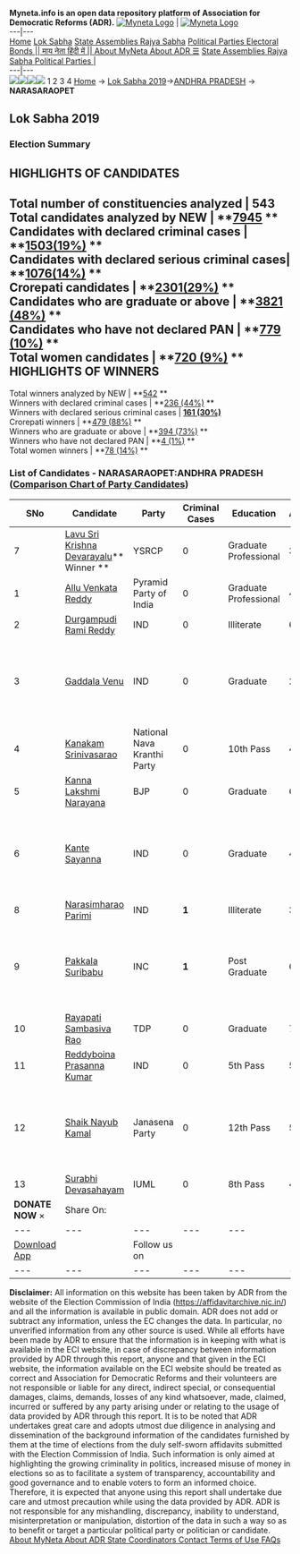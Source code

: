 **Myneta.info is an open data repository platform of Association for Democratic Reforms (ADR).**
[![Myneta Logo](https://www.myneta.info/lib/img/myneta-logo.png)](https://www.myneta.info/) | [![Myneta Logo](https://www.myneta.info/lib/img/adr-logo.png)](https://adrindia.org)  
---|---  
[Home](https://www.myneta.info/) [Lok Sabha](https://www.myneta.info/#ls "Lok Sabha") [ State Assemblies ](https://www.myneta.info/#sa "State Assemblies") [Rajya Sabha](https://www.myneta.info/#rs "Rajya Sabha") [Political Parties ](https://www.myneta.info/party "Political Parties") [ Electoral Bonds ](https://www.myneta.info/electoral_bonds "Electoral Bonds") [ || माय नेता हिंदी में || ](https://translate.google.co.in/translate?prev=hp&hl=en&js=y&u=www.myneta.info&sl=en&tl=hi&history_state0=) [ About MyNeta ](https://adrindia.org/content/about-myneta) [ About ADR ](https://adrindia.org/about-adr/who-we-are) [☰](javascript:void\(0\))
[ State Assemblies ](https://www.myneta.info/#sa "State Assemblies") [ Rajya Sabha ](https://www.myneta.info/#rs "Rajya Sabha") [ Political Parties ](https://www.myneta.info/party "Political Parties")
|   
---|---  
![](https://www.myneta.info/lib/img/banner/banner-1.png)![](https://www.myneta.info/lib/img/banner/banner-2.png)![](https://www.myneta.info/lib/img/banner/banner-3.png)![](https://www.myneta.info/lib/img/banner/banner-4.png)
1  2  3  4 
[Home](https://www.myneta.info/) → [Lok Sabha 2019](https://www.myneta.info/LokSabha2019/)→[ANDHRA PRADESH](https://www.myneta.info/LokSabha2019/index.php?action=show_constituencies&state_id=34) → **NARASARAOPET**
### 
## Lok Sabha 2019
###  Election Summary 
HIGHLIGHTS OF CANDIDATES  
---  
Total number of constituencies analyzed |  543   
Total candidates analyzed by NEW | **[7945](https://www.myneta.info/LokSabha2019/index.php?action=summary&subAction=candidates_analyzed&sort=candidate#summary) **  
Candidates with declared criminal cases | **[1503(19%)](https://www.myneta.info/LokSabha2019/index.php?action=summary&subAction=crime&sort=candidate#summary) **  
Candidates with declared serious criminal cases| **[1076(14%)](https://www.myneta.info/LokSabha2019/index.php?action=summary&subAction=serious_crime&sort=candidate#summary) **  
Crorepati candidates | **[2301(29%)](https://www.myneta.info/LokSabha2019/index.php?action=summary&subAction=crorepati&sort=candidate#summary) **  
Candidates who are graduate or above | **[3821 (48%)](https://www.myneta.info/LokSabha2019/index.php?action=summary&subAction=education&sort=candidate#summary) **  
Candidates who have not declared PAN | **[779 (10%)](https://www.myneta.info/LokSabha2019/index.php?action=summary&subAction=without_pan&sort=candidate#summary) **  
Total women candidates | **[720 (9%)](https://www.myneta.info/LokSabha2019/index.php?action=summary&subAction=women_candidate&sort=candidate#summary) **  
HIGHLIGHTS OF WINNERS  
---  
Total winners analyzed by NEW | **[542](https://www.myneta.info/LokSabha2019/index.php?action=summary&subAction=winner_analyzed&sort=candidate#summary) **  
Winners with declared criminal cases | **[236 (44%)](https://www.myneta.info/LokSabha2019/index.php?action=summary&subAction=winner_crime&sort=candidate#summary) **  
Winners with declared serious criminal cases | **[161 (30%)](https://www.myneta.info/LokSabha2019/index.php?action=summary&subAction=winner_serious_crime&sort=candidate#summary)**  
Crorepati winners | **[479 (88%)](https://www.myneta.info/LokSabha2019/index.php?action=summary&subAction=winner_crorepati&sort=candidate#summary) **  
Winners who are graduate or above | **[394 (73%)](https://www.myneta.info/LokSabha2019/index.php?action=summary&subAction=winner_education&sort=candidate#summary) **  
Winners who have not declared PAN | **[4 (1%)](https://www.myneta.info/LokSabha2019/index.php?action=summary&subAction=winner_without_pan&sort=candidate#summary) **  
Total women winners | **[78 (14%)](https://www.myneta.info/LokSabha2019/index.php?action=summary&subAction=winner_women&sort=candidate#summary) **  
### List of Candidates - NARASARAOPET:ANDHRA PRADESH ([Comparison Chart of Party Candidates](https://www.myneta.info/LokSabha2019/comparisonchart.php?constituency_id=445))
SNo | Candidate| Party| Criminal Cases| Education| Age| Total Assets| Liabilities  
---|---|---|---|---|---|---|---  
7  | [Lavu Sri Krishna Devarayalu](https://www.myneta.info/LokSabha2019/candidate.php?candidate_id=4802)** Winner ** | YSRCP | 0 | Graduate Professional| 36 | Rs 17,77,10,073 ~ 17 Crore+ | Rs 1,01,42,413 ~ 1 Crore+  
1  | [Allu Venkata Reddy](https://www.myneta.info/LokSabha2019/candidate.php?candidate_id=4801) | Pyramid Party of India | 0 | Graduate Professional| 49 | Rs 1,63,64,000 ~ 1 Crore+ | Rs 12,90,000 ~ 12 Lacs+  
2  | [Durgampudi Rami Reddy](https://www.myneta.info/LokSabha2019/candidate.php?candidate_id=6298) | IND | 0 | Illiterate| 66 | Rs 19,45,300 ~ 19 Lacs+ | Rs 70,000 ~ 70 Thou+  
3  | [Gaddala Venu](https://www.myneta.info/LokSabha2019/candidate.php?candidate_id=6303) | IND | 0 | Graduate| 28 | ![](https://myneta.info/image_v2.php?myneta_folder=LokSabha2019&candidate_id=6303&col=ta) | ![](https://myneta.info/image_v2.php?myneta_folder=LokSabha2019&candidate_id=6303&col=lia)  
4  | [Kanakam Srinivasarao](https://www.myneta.info/LokSabha2019/candidate.php?candidate_id=6304) | National Nava Kranthi Party | 0 | 10th Pass| 40 | Rs 50,000 ~ 50 Thou+ | Rs 0 ~   
5  | [Kanna Lakshmi Narayana](https://www.myneta.info/LokSabha2019/candidate.php?candidate_id=5044) | BJP | 0 | Graduate| 64 | Rs 39,13,60,844 ~ 39 Crore+ | Rs 2,25,61,506 ~ 2 Crore+  
6  | [Kante Sayanna](https://www.myneta.info/LokSabha2019/candidate.php?candidate_id=5043) | IND | 0 | Graduate| 40 | ![](https://myneta.info/image_v2.php?myneta_folder=LokSabha2019&candidate_id=5043&col=ta) | ![](https://myneta.info/image_v2.php?myneta_folder=LokSabha2019&candidate_id=5043&col=lia)  
8  | [Narasimharao Parimi](https://www.myneta.info/LokSabha2019/candidate.php?candidate_id=6301) | IND | **1** | Illiterate| 31 | Rs 4,51,000 ~ 4 Lacs+ | Rs 0 ~   
9  | [Pakkala Suribabu](https://www.myneta.info/LokSabha2019/candidate.php?candidate_id=6297) | INC | **1** | Post Graduate| 60 | ![](https://myneta.info/image_v2.php?myneta_folder=LokSabha2019&candidate_id=6297&col=ta) | ![](https://myneta.info/image_v2.php?myneta_folder=LokSabha2019&candidate_id=6297&col=lia)  
10  | [Rayapati Sambasiva Rao](https://www.myneta.info/LokSabha2019/candidate.php?candidate_id=4803) | TDP | 0 | Graduate| 75 | Rs 43,79,40,180 ~ 43 Crore+ | Rs 12,33,171 ~ 12 Lacs+  
11  | [Reddyboina Prasanna Kumar](https://www.myneta.info/LokSabha2019/candidate.php?candidate_id=6302) | IND | 0 | 5th Pass| 50 | Rs 12,500 ~ 12 Thou+ | Rs 0 ~   
12  | [Shaik Nayub Kamal](https://www.myneta.info/LokSabha2019/candidate.php?candidate_id=6300) | Janasena Party | 0 | 12th Pass| 50 | ![](https://myneta.info/image_v2.php?myneta_folder=LokSabha2019&candidate_id=6300&col=ta) | ![](https://myneta.info/image_v2.php?myneta_folder=LokSabha2019&candidate_id=6300&col=lia)  
13  | [Surabhi Devasahayam](https://www.myneta.info/LokSabha2019/candidate.php?candidate_id=6299) | IUML | 0 | 8th Pass| 47 | Rs 4,23,688 ~ 4 Lacs+ | Rs 0 ~   
|  **DONATE NOW** × |  Share On:  | [](https://api.whatsapp.com/send?text=https%3A%2F%2Fmyneta.info%2Fpunjab2022%2Findex.php%3Faction%3Dshow_constituencies%26state_id%3D19) | [](https://www.facebook.com/sharer/sharer.php?u=https%3A%2F%2Fmyneta.info%2Fpunjab2022%2Findex.php%3Faction%3Dshow_constituencies%26state_id%3D19) | [](https://twitter.com/share?url=https%3A%2F%2Fmyneta.info%2Fpunjab2022%2Findex.php%3Faction%3Dshow_constituencies%26state_id%3D19)  
---|---|---|---|---  
| [ Download App ](https://play.google.com/store/apps/details?id=com.webrosoft.myneta1&pcampaignid=pcampaignidMKT-Other-global-all-co-prtnr-py-PartBadge-Mar2515-1) | [](https://play.google.com/store/apps/details?id=com.webrosoft.myneta1&pcampaignid=pcampaignidMKT-Other-global-all-co-prtnr-py-PartBadge-Mar2515-1) |  Follow us on  | [](https://www.facebook.com/adrindia.org/) | [](https://twitter.com/adrspeaks) | [](https://groups.google.com/g/national-election-watch?hl=en&pli=1) | [](https://www.instagram.com/adrspeaks/) | [](https://www.youtube.com/user/adrspeaks) | [](https://sharechat.com/profile/adrspeaks)  
---|---|---|---|---|---|---|---|---  
**Disclaimer:** All information on this website has been taken by ADR from the website of the Election Commission of India (https://affidavitarchive.nic.in/) and all the information is available in public domain. ADR does not add or subtract any information, unless the EC changes the data. In particular, no unverified information from any other source is used. While all efforts have been made by ADR to ensure that the information is in keeping with what is available in the ECI website, in case of discrepancy between information provided by ADR through this report, anyone and that given in the ECI website, the information available on the ECI website should be treated as correct and Association for Democratic Reforms and their volunteers are not responsible or liable for any direct, indirect special, or consequential damages, claims, demands, losses of any kind whatsoever, made, claimed, incurred or suffered by any party arising under or relating to the usage of data provided by ADR through this report. It is to be noted that ADR undertakes great care and adopts utmost due diligence in analysing and dissemination of the background information of the candidates furnished by them at the time of elections from the duly self-sworn affidavits submitted with the Election Commission of India. Such information is only aimed at highlighting the growing criminality in politics, increased misuse of money in elections so as to facilitate a system of transparency, accountability and good governance and to enable voters to form an informed choice. Therefore, it is expected that anyone using this report shall undertake due care and utmost precaution while using the data provided by ADR. ADR is not responsible for any mishandling, discrepancy, inability to understand, misinterpretation or manipulation, distortion of the data in such a way so as to benefit or target a particular political party or politician or candidate. 
[ About MyNeta ](https://adrindia.org/content/about-myneta) [ About ADR ](https://adrindia.org/about-adr/who-we-are) [ State Coordinators ](https://adrindia.org/about-adr/state-coordinators) [ Contact ](https://adrindia.org/contact-us) [ Terms of Use ](https://adrindia.org/content/adr-terms-use) [ FAQs ](https://adrindia.org/content/faqs)
